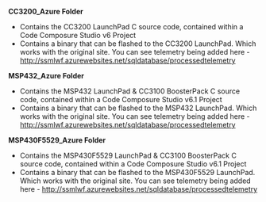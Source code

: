 **CC3200_Azure Folder**
* Contains the CC3200 LaunchPad C source code, contained within a Code Composure Studio v6 Project
* Contains a binary that can be flashed to the CC3200 LaunchPad. Which works with the original site. You can see telemetry being added here - http://ssmlwf.azurewebsites.net/sqldatabase/processedtelemetry

**MSP432_Azure Folder**
* Contains the MSP432 LaunchPad & CC3100 BoosterPack C source code, contained within a Code Composure Studio v6.1 Project
* Contains a binary that can be flashed to the MSP432 LaunchPad. Which works with the original site. You can see telemetry being added here - http://ssmlwf.azurewebsites.net/sqldatabase/processedtelemetry

**MSP430F5529_Azure Folder**
* Contains the MSP430F5529 LaunchPad & CC3100 BoosterPack C source code, contained within a Code Composure Studio v6.1 Project
* Contains a binary that can be flashed to the MSP430F5529 LaunchPad. Which works with the original site. You can see telemetry being added here - http://ssmlwf.azurewebsites.net/sqldatabase/processedtelemetry


